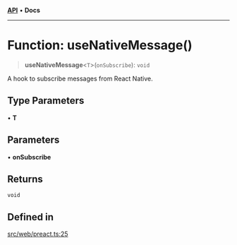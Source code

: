 [**API**](../../../API.md) • **Docs**

***

# Function: useNativeMessage()

> **useNativeMessage**\<`T`\>(`onSubscribe`): `void`

A hook to subscribe messages from React Native.

## Type Parameters

• **T**

## Parameters

• **onSubscribe**

## Returns

`void`

## Defined in

[src/web/preact.ts:25](https://github.com/aladdinstudios/react-native-react-bridge/blob/898909b5e203475f41b87ce030a63736af99841d/src/web/preact.ts#L25)
